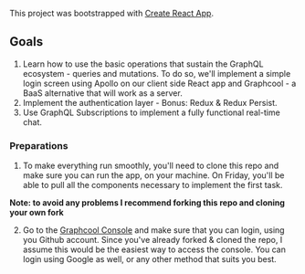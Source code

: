 This project was bootstrapped with [Create React App](https://github.com/facebook/create-react-app).

## Goals

1. Learn how to use the basic operations that sustain the GraphQL ecosystem - queries and mutations. To do so, we'll implement a simple login screen using Apollo on our client side React app and Graphcool - a BaaS alternative that will work as a server.
2. Implement the authentication layer - Bonus: Redux & Redux Persist.
3. Use GraphQL Subscriptions to implement a fully functional real-time chat.

### Preparations

1. To make everything run smoothly, you'll need to clone this repo and make sure you can run the app, on your machine. On Friday, you'll be able to pull all the components necessary to implement the first task. 

**Note: to avoid any problems I recommend forking this repo and cloning your own fork**

2. Go to the [Graphcool Console](http://console.graph.cool/) and make sure that you can login, using you Github account. Since you've already forked & cloned the repo, I assume this would be the easiest way to access the console. You can login using Google as well, or any other method that suits you best.

